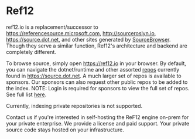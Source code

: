 # Ref12

ref12.io is a replacement/successor to https://referencesource.microsoft.com, http://sourceroslyn.io, https://source.dot.net, and other sites generated by [SourceBrowser](https://github.com/KirillOsenkov/SourceBrowser). Though they serve a similar function, Ref12's architecture and backend are completely different.

To browse source, simply open https://ref12.io in your browser. By default, you can navigate the dotnet/runtime and other assorted [repos](https://ref12.io/?rightMode=repossummary&access=Public) currently found in https://source.dot.net. A much larger set of repos is available to sponsors. Our sponsors can also request other public repos to be added to the index. NOTE: Login is required for sponsors to view the full set of repos. See full list [here](https://ref12.io/?rightMode=repossummary&access=Internal).

Currently, indexing private repositories is not supported.

Contact us if you're interested in self-hosting the ReF12 engine on-prem for your private enterprise. We provide a license and paid support. Your private source code stays hosted on your infrastructure.

